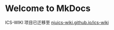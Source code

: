 # Welcome to MkDocs

ICS-WIKI 项目已迁移至 [njuics-wiki.github.io/ics-wiki](https://njuics-wiki.github.io/ics-wiki/)